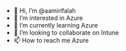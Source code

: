 - 👋 Hi, I’m @aamirifalah
- 👀 I’m interested in Azure
- 🌱 I’m currently learning Azure
- 💞️ I’m looking to collaborate on Intune
- 📫 How to reach me Azure

<!---
aamirifalah/aamirifalah is a ✨ special ✨ repository because its `README.md` (this file) appears on your GitHub profile.
You can click the Preview link to take a look at your changes.
--->
